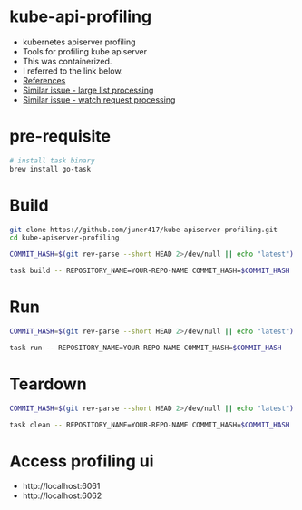 # kube-api-profiling
* kubernetes apiserver profiling
* Tools for profiling kube apiserver
* This was containerized.
* I referred to the link below.
* [References](https://github.com/kubernetes/kubernetes/issues/111699)
* [Similar issue - large list processing](https://github.com/kubernetes/kubernetes/issues/114276)
* [Similar issue - watch request processing](https://github.com/kubernetes/kubernetes/pull/85410)

# pre-requisite
```bash
# install task binary
brew install go-task
```

# Build
```bash
git clone https://github.com/juner417/kube-apiserver-profiling.git
cd kube-apiserver-profiling

COMMIT_HASH=$(git rev-parse --short HEAD 2>/dev/null || echo "latest")

task build -- REPOSITORY_NAME=YOUR-REPO-NAME COMMIT_HASH=$COMMIT_HASH
```

# Run
```bash
COMMIT_HASH=$(git rev-parse --short HEAD 2>/dev/null || echo "latest")

task run -- REPOSITORY_NAME=YOUR-REPO-NAME COMMIT_HASH=$COMMIT_HASH
```

# Teardown
```bash
COMMIT_HASH=$(git rev-parse --short HEAD 2>/dev/null || echo "latest")

task clean -- REPOSITORY_NAME=YOUR-REPO-NAME COMMIT_HASH=$COMMIT_HASH
```

# Access profiling ui
* http://localhost:6061
* http://localhost:6062
